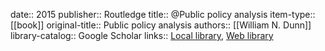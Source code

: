 date:: 2015
publisher:: Routledge
title:: @Public policy analysis
item-type:: [[book]]
original-title:: Public policy analysis
authors:: [[William N. Dunn]]
library-catalog:: Google Scholar
links:: [Local library](zotero://select/library/items/3MJQ2FA9), [Web library](https://www.zotero.org/users/6520516/items/3MJQ2FA9)
